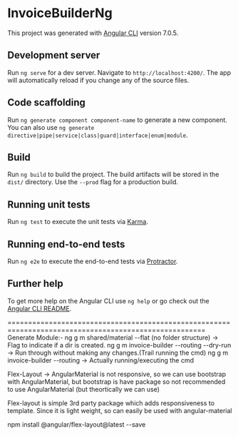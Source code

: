 # InvoiceBuilderNg

This project was generated with [Angular CLI](https://github.com/angular/angular-cli) version 7.0.5.

## Development server

Run `ng serve` for a dev server. Navigate to `http://localhost:4200/`. The app will automatically reload if you change any of the source files.

## Code scaffolding

Run `ng generate component component-name` to generate a new component. You can also use `ng generate directive|pipe|service|class|guard|interface|enum|module`.

## Build

Run `ng build` to build the project. The build artifacts will be stored in the `dist/` directory. Use the `--prod` flag for a production build.

## Running unit tests

Run `ng test` to execute the unit tests via [Karma](https://karma-runner.github.io).

## Running end-to-end tests

Run `ng e2e` to execute the end-to-end tests via [Protractor](http://www.protractortest.org/).

## Further help

To get more help on the Angular CLI use `ng help` or go check out the [Angular CLI README](https://github.com/angular/angular-cli/blob/master/README.md).

======================================================================================================
Generate Module:-
ng g m shared/material --flat (no folder structure) -> Flag to indicate if a dir is created.
ng g m invoice-builder --routing --dry-run -> Run through without making any changes.(Trail running                                                 the cmd)
ng g m invoice-builder --routing -> Actually running/executing the cmd


Flex-Layout ->
AngularMaterial is not responsive, so we can use bootstrap with AngularMaterial, but bootstrap
is have package so not recommended to use AngularMaterial (but theortically we can use)

Flex-layout is simple 3rd party package which adds responsiveness to template.
Since it is light weight, so can easily be used with angular-material

npm install @angular/flex-layout@latest --save

